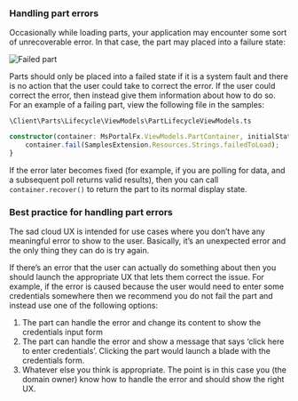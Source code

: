 
<a name="handling-part-errors"></a>
### Handling part errors

Occasionally while loading parts, your application may encounter some sort of unrecoverable error. In that case, the part may placed into a failure state:

![Failed part][520]

Parts should only be placed into a failed state if it is a system fault and there is no action that the user could take to correct the error. If the user could correct the error, then instead give them information about how to do so. For an example of a failing part, view the following file in the samples:

`\Client\Parts\Lifecycle\ViewModels\PartLifecycleViewModels.ts`

```ts
constructor(container: MsPortalFx.ViewModels.PartContainer, initialState: any, dataContext: DataContext) {
    container.fail(SamplesExtension.Resources.Strings.failedToLoad);
}
```

If the error later becomes fixed (for example, if you are polling for data, and a subsequent poll returns valid results), then you can call `container.recover()` to return the part to its normal display state.

<a name="best-practice-for-handling-part-errors"></a>
### Best practice for handling part errors

The sad cloud UX is intended for use cases where you don’t have any meaningful error to show to the user. Basically, it’s an unexpected error and the only thing they can do is try again.

If there’s an error that the user can actually do something about then you should launch the appropriate UX that lets them correct the issue. For example, if the error is caused because the user would need to enter some credentials somewhere then we recommend you do not fail the part and instead use one of the following options:

1. The part can handle the error and change its content to show the credentials input form
1. The part can handle the error and show a message that says ‘click here to enter credentials’. Clicking the part would launch a blade with the credentials form.
1. Whatever else you think is appropriate. The point is in this case you (the domain owner) know how to handle the error and should show the right UX.

[520]: ../media/portalfx-debugging/failure.png